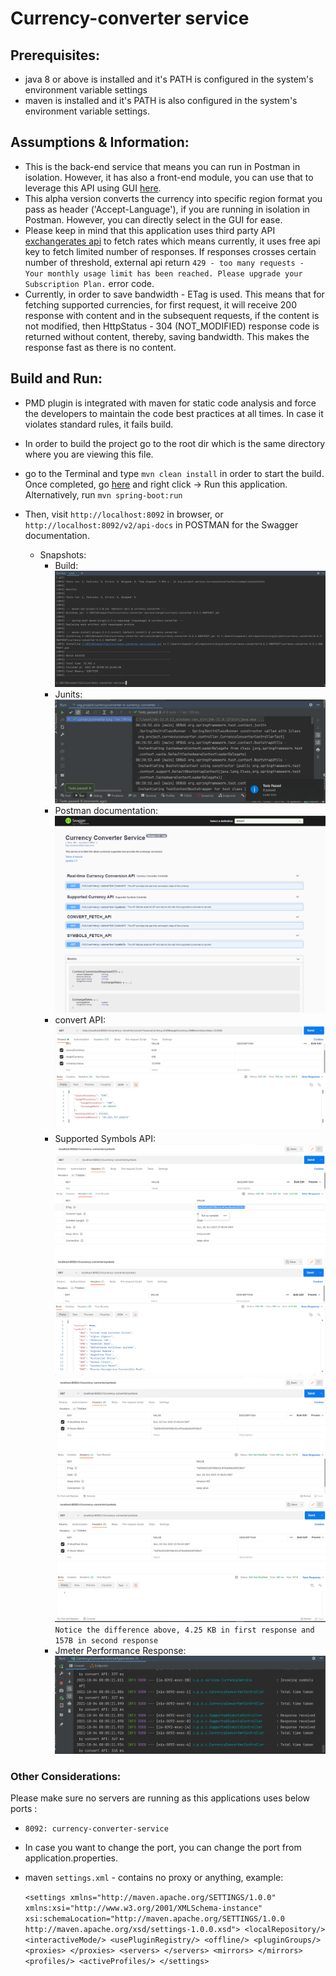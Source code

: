 # Currency-converter service

## Prerequisites:

- java 8 or above is installed and it's PATH is configured in the system's environment variable settings
- maven is installed and it's PATH is also configured in the system's environment variable settings.

## Assumptions & Information:

- This is the back-end service that means you can run in Postman in isolation. However, it has also a front-end 
  module, you can use that to leverage this API using GUI [here](https://github.com/rrastogi69556/currency-converter-app.git).
- This alpha version converts the currency into specific region format you pass as header ('Accept-Language'), if 
  you are running in isolation in Postman. However, you can directly select in the GUI for ease.
- Please keep in mind that this application uses third party API 
  [exchangerates api](https://exchangeratesapi.io/documentation/) to 
  fetch rates which means currently, it uses free api key to fetch limited number of responses. If responses crosses 
  certain 
  number of threshold, external api return `429 - too many requests - Your monthly usage limit has been reached. Please upgrade your Subscription Plan.` error code.   
- Currently, in order to save bandwidth - ETag is used. This means that for fetching supported currencies, for first 
  request, it will receive 200 response with content and in the subsequent requests, if the content is not modified, 
  then HttpStatus - 304 (NOT_MODIFIED) response code is returned without content, thereby, saving bandwidth. This makes 
  the response fast as there is no content.

## Build and Run:
- PMD plugin is integrated with maven for static code analysis and force the developers to maintain the code best
  practices at all times. In case it violates standard rules, it fails build.
- In order to build the project go to the root dir which is the same directory where you are viewing this file.
- go to the Terminal and type `mvn clean install` in order to start the build.
  Once completed, go [here](./src/main/java/org/project/currencyconverter/CurrencyConverterServiceApplication.java) and 
  right 
  click 
  -> Run this application. Alternatively, run `mvn spring-boot:run`
- Then, visit `http://localhost:8092` in browser, or `http://localhost:8092/v2/api-docs` in POSTMAN for the Swagger 
  documentation.  
  
  - Snapshots: 
    - Build: 
  ![img.png](img.png)
    - Junits:
      ![img_1.png](img_1.png)
    - Postman documentation:    
    ![img_7.png](img_7.png)
    - convert API: <br/>
    ![img_8.png](img_8.png)
     - Supported Symbols API:  <br/> 
    ![img_9.png](img_9.png) <br/>
    ![img_10.png](img_10.png) <br/>
    ![img_11.png](img_11.png) <br/>
    ![img_12.png](img_12.png)
    `Notice the difference above, 4.25 KB in first response and 157B in second response`       
    - Jmeter Performance Response:   
    ![img_6.png](img_6.png)
  
### Other Considerations:
Please make sure no servers are running as this applications uses below ports :  <br/>
- `8092: currency-converter-service` <br/>
- In case you want to change the port, you can change the port from application.properties. <br/>
- maven `settings.xml` - contains no proxy or anything, example:

    `<settings xmlns="http://maven.apache.org/SETTINGS/1.0.0"  xmlns:xsi="http://www.w3.org/2001/XMLSchema-instance"  xsi:schemaLocation="http://maven.apache.org/SETTINGS/1.0.0                      http://maven.apache.org/xsd/settings-1.0.0.xsd">
	<localRepository/>
	<interactiveMode/>
	<usePluginRegistry/>
	<offline/>
	<pluginGroups/>
	<proxies>
    </proxies>
	<servers>
    </servers>
	<mirrors>
	</mirrors>
	<profiles/>
	<activeProfiles/>
    </settings>`
